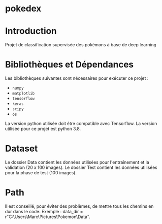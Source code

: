 # pokedex

# Introduction
Projet de classification supervisée des pokémons à base de deep learning

# Bibliothèques et Dépendances
Les bibliothèques suivantes sont nécessaires pour exécuter ce projet :
- `numpy`
- `matplotlib`
- `tensorflow`
- `keras`
- `scipy`
- `os`

La version python utilisée doit être compatible avec Tensorflow. La version utilisée pour ce projet est python 3.8.

# Dataset
Le dossier Data contient les données utilisées pour l'entraînement et la validation (20 x 100 images).
Le dossier Test contient les données utilisées pour la phase de test (100 images).

# Path
Il est conseillé, pour éviter des problèmes, de mettre tous les chemins en dur dans le code. Exemple : data_dir = r"C:\Users\Marc\Pictures\Pokemon\Data".
